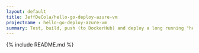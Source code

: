```yaml
---
layout: default
title: JeffDeCola/hello-go-deploy-azure-vm
projectname : hello-go-deploy-azure-vm
summary: Test, build, push (to DockerHub) and deploy a long running "hello-world" Docker Image to Microsoft azure.
---
```


{% include README.md %}
